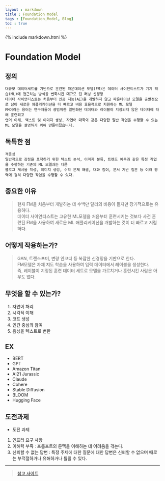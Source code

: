 ```yaml
---
layout : markdown
title : Foundation Model
tags : [Foundation_Model, Blog]
toc : true
---
```

{% include markdown.html %}

# Foundation Model

## 정의

```
대규모 데이터세트를 기반으로 훈련된 파운데이션 모델(FM)은 데이터 사이언티스트가 기계 학습(ML)에 접근하는 방식을 변화시킨 대규모 딥 러닝 신경망
데이터 사이언티스트는 처음부터 인공 지능(AI)을 개발하지 않고 파운데이션 모델을 출발점으로 삼아 새로운 애플리케이션을 더 빠르고 비용 효율적으로 지원하는 ML 모델
FM이라는 용어는 연구자들이 광범위한 일반화된 데이터와 레이블이 지정되지 않은 데이터에 대해 훈련되고
언어 이해, 텍스트 및 이미지 생성, 자연어 대화와 같은 다양한 일반 작업을 수행할 수 있는 ML 모델을 설명하기 위해 만들어졌습니다.
```

## 독특한 점

```
적응성
일반적으로 감정을 포착하기 위한 텍스트 분석, 이미지 분류, 트렌드 예측과 같은 특정 작업을 수행하는 기존의 ML 모델과는 다른
블로그 게시물 작성, 이미지 생성, 수학 문제 해결, 대화 참여, 문서 기반 질문 등 여러 영역에 걸쳐 다양한 작업을 수행할 수 있다.
```

## 중요한 이유

> 현재 FM을 처음부터 개발하는 데 수백만 달러의 비용이 들지만 장기적으로는 유용하다.  
> 데이터 사이언티스트는 고유한 ML모델을 처음부터 훈련시키는 것보다 사전 훈련된 FM을 사용하여 새로운 ML 애플리케이션을 개발하는 것이 더 빠르고 저렴하다.

## 어떻게 작용하는가?

> GAN, 트랜스포머, 변량 인코더 등 복잡한 신경망을 기반으로 한다.  
> FM모델은 자체 지도 학습을 사용하여 입력 데이터에서 레이블을 생성한다.  
> 즉, 레이블이 지정된 훈련 데이터 세트로 모델을 가르치거나 훈련시킨 사람은 아무도 없다.

## 무엇을 할 수 있는가?
1. 자연어 처리
2. 시각적 이해
3. 코드 생성
4. 인간 중심의 참여
5. 음성을 텍스트로 변환

## EX

- BERT
- GPT
- Amazon Titan
- AI21 Jurassic
- Claude
- Cohere
- Stable Diffusion
- BLOOM
- Hugging Face

## 도전과제

- 도전 과제
1. 인프라 요구 사항
2. 이해력 부족 : 프롬프트의 문맥을 이해하는 데 어려움을 겪는다.
3. 신뢰할 수 없는 답변 : 특정 주제에 대한 질문에 대한 답변은 신뢰할 수 없으며 때로는 부적절하거나 유해하거나 틀릴 수 있다.

---

> [참고 사이트](https://aws.amazon.com/ko/what-is/foundation-models/)
